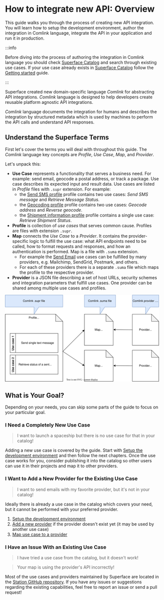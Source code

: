 # How to integrate new API: Overview

This guide walks you through the process of creating new API integration. You will learn how to setup the development environment, author the integration in Comlink language, integrate the API in your application and run it in production.

:::info

Before diving into the process of authoring the integration in Comlink language you should check [Superface Catalog](https://superface.ai/catalog) and search through existing use cases. If your use case already exists in [Superface Catalog](https://superface.ai/catalog) follow the [Getting started](/getting-started) guide.

:::

Superface created new domain-specific language _Comlink_ for abstracting API integrations. _Comlink_ language is designed to help developers create reusable platform agnostic API integrations.

_Comlink_ language documents the integration for humans and describes the integration by structured metadata which is used by machines to perform the API calls and understand API responses.

## Understand the Superface Terms

First let's cover the terms you will deal with throughout this guide. The _Comlink_ language key concepts are _Profile_, _Use Case_, _Map_, and _Provider_.

Let's unpack this:

- **Use Case** represents a functionality that serves a business need. For example: send email, geocode a postal address, or track a package. Use case describes its expected input and result data. Use cases are listed in _Profile_ files with `.supr` extension. For example:
  - the [Send SMS profile](https://superface.ai/communication/send-sms@1.0.1) profile contains two use cases: _Send SMS message_ and _Retrieve Message Status_.
  - the [Geocoding profile](https://superface.ai/address/geocoding@3.0.1) profile contains two use cases: _Geocode address_ and _Reverse geocode_.
  - the [Shipment information profile](https://superface.ai/delivery-tracking/shipment-info@1.0.1) profile contains a single use case: _Retrieve Shipment Status_.
- **Profile** is collection of _use cases_ that serves common cause. Profiles are files with extension `.supr`.
- **Map** connects the _Use Case_ to a _Provider_. It contains the provider-specific logic to fulfill the use case: what API endpoints need to be called, how to format requests and responses, and how an authentication is performed. Map is a file with `.suma` extension.
  - For example the [Send Email](https://superface.ai/communication/send-email) use cases can be fulfilled by many providers, e.g. Mailchimp, SendGrid, Postmark, and others.
  - For each of these providers there is a separate `.suma` file which maps the profile to the respective provider.
- **Provider** is a JSON file describing a set of host URLs, security schemes and integration parameters that fulfill use cases. One provider can be shared among multiple use cases and profiles.

![Comlink key concepts.](../../assets/comlink-key-concepts.svg)

## What is Your Goal?

Depending on your needs, you can skip some parts of the guide to focus on your particular goal.

### I Need a Completely New Use Case

> I want to launch a spaceship but there is no use case for that in your catalog!

Adding a new use case is covered by the guide. Start with [Setup the development environment](setup-the-environment.md) and then follow the next chapters. Once the use case works for you, consider publishing it into the catalog so other users can use it in their projects and map it to other providers.

### I Want to Add a New Provider for the Existing Use Case

> I want to send emails with my favorite provider, but it's not in your catalog!

Ideally there is already a use case in the catalog which covers your need, but it cannot be performed with your preferred provider.

1. [Setup the development environment](setup-the-environment.md)
2. [Add a new provider](add-new-provider.md) if the provider doesn't exist yet (it may be used by another use case)
3. [Map use case to a provider](map-use-case-to-provider.md)

### I Have an Issue With an Existing Use Case

> I have tried a use case from the catalog, but it doesn't work!

> Your map is using the provider's API incorrectly!

Most of the use cases and providers maintained by Superface are located in the [Station GitHub repository](https://github.com/superfaceai/station). If you have any issues or suggestions regarding the existing capabilities, feel free to report an issue or send a pull request!

